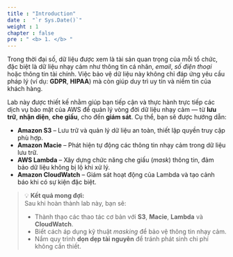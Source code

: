 ```yaml
---
title : "Introduction"
date :  "`r Sys.Date()`" 
weight : 1 
chapter : false
pre : " <b> 1. </b> "
---
```

Trong thời đại số, dữ liệu được xem là tài sản quan trọng của mỗi tổ chức, đặc biệt là dữ liệu nhạy cảm như thông tin cá nhân, _email_, _số điện thoại_ hoặc thông tin tài chính. Việc bảo vệ dữ liệu này không chỉ đáp ứng yêu cầu pháp lý (ví dụ: **GDPR**, **HIPAA**) mà còn giúp duy trì uy tín và niềm tin của khách hàng.  

Lab này được thiết kế nhằm giúp bạn tiếp cận và thực hành trực tiếp các dịch vụ bảo mật của AWS để quản lý vòng đời dữ liệu nhạy cảm — từ **lưu trữ**, **nhận diện**, **che giấu**, cho đến **giám sát**. Cụ thể, bạn sẽ được hướng dẫn:  

- **Amazon S3** – Lưu trữ và quản lý dữ liệu an toàn, thiết lập quyền truy cập phù hợp.  
- **Amazon Macie** – Phát hiện tự động các thông tin nhạy cảm trong dữ liệu lưu trữ.  
- **AWS Lambda** – Xây dựng chức năng che giấu (_mask_) thông tin, đảm bảo dữ liệu không bị lộ khi xử lý.  
- **Amazon CloudWatch** – Giám sát hoạt động của Lambda và tạo cảnh báo khi có sự kiện đặc biệt.  

> 💡 **Kết quả mong đợi:**  
> Sau khi hoàn thành lab này, bạn sẽ:  
> - Thành thạo các thao tác cơ bản với **S3**, **Macie**, **Lambda** và **CloudWatch**.  
> - Biết cách áp dụng kỹ thuật _masking_ để bảo vệ thông tin nhạy cảm.  
> - Nắm quy trình **dọn dẹp tài nguyên** để tránh phát sinh chi phí không cần thiết.